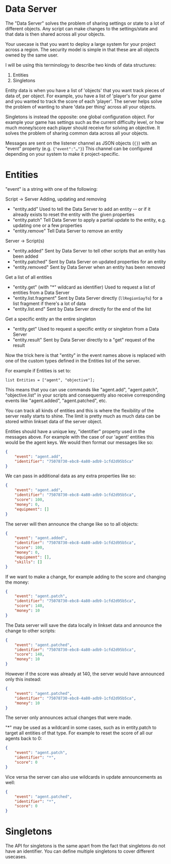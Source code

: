 Data Server
===========

The "Data Server" solves the problem of sharing settings or state to a lot of different objects.
Any script can make changes to the settings/state and that data is then shared across all your objects.

Your usecase is that you want to deploy a large system for your project across a region.
The security model is simple in that these are all objects owned by the same user.

I will be using this terminology to describe two kinds of data structures:
1. Entities
2. Singletons

Entity data is when you have a list of 'objects' that you want track pieces of data of, per object.
For example, you have a list of 'player's for your game and you wanted to track the score of each 'player'.
The server helps solve the problem of wanting to share 'data per thing' across all your objects.

Singletons is instead the opposite: one global configuration object. For example your game has settings
such as the current difficulty level, or how much money/score each player should receive for solving an objective.
It solves the problem of sharing common data across all your objects.


Messages are sent on the listener channel as JSON objects (`{}`) with an "event" property (e.g. `{"event":"…"}`)
This channel can be configured depending on your system to make it project-specific.


Entities
========

"event" is a string with one of the following:

Script -> Server
Adding, updating and removing
- "entity.add"
    Used to tell the Data Server to add an entity
    -- or if it already exists to reset the entity with the given properties
- "entity.patch"
    Tell Data Server to apply a partial update to the entity, e.g. updating one or a few properties
- "entity.remove"
    Tell Data Server to remove an entity

Server -> Script(s)
- "entity.added"
    Sent by Data Server to tell other scripts that an entity has been added
- "entity.patched"
    Sent by Data Server on updated properties for an entity
- "entity.removed"
    Sent by Data Server when an entity has been removed

Get a list of all entities
- "entity.get" (with "*" wildcard as identifier)
    Used to request a list of entities from a Data Server
- "entity.list.fragment"
    Sent by Data Server directly (`llRegionSayTo`) for a list fragment if there's a lot of data
- "entity.list.end"
    Sent by Data Server directly for the end of the list

Get a specific entity an the entire singleton
- "entity.get"
    Used to request a specific entity or singleton from a Data Server
- "entity.result"
    Sent by Data Server directly to a "get" request of the result


Now the trick here is that "entity" in the event names above is replaced with one of the custom types
defined in the Entities list of the server.

For example if Entities is set to:
```lsl
list Entities = ["agent", "objective"];
```

This means that you can use commands like "agent.add", "agent.patch", "objective.list" in your scripts and
consequently also receive corresponding events like "agent.added", "agent.patched", etc.

You can track all kinds of entities and this is where the flexibility of the server really starts to shine.
The limit is pretty much as much data can be stored within linkset data of the server object.

Entities should have a unique key, "identifier" property used in the messages above.
For example with the case of our 'agent' entities this would be the agent keys.
We would then format our messages like so:
```json
{
    "event": "agent.add",
    "identifier": "75078730-ebc8-4a80-adb9-1cfd2d95b5ca"
}
```

We can pass in additional data as any extra properties like so:
```json
{
    "event": "agent.add",
    "identifier": "75078730-ebc8-4a80-adb9-1cfd2d95b5ca",
    "score": 100,
    "money": 0,
    "equipment": []
}
```

The server will then announce the change like so to all objects:
```json
{
    "event": "agent.added",
    "identifier": "75078730-ebc8-4a80-adb9-1cfd2d95b5ca",
    "score": 100,
    "money": 0,
    "equipment": [],
    "skills": []
}
```

If we want to make a change, for example adding to the score and changing the money:
```json
{
    "event": "agent.patch",
    "identifier": "75078730-ebc8-4a80-adb9-1cfd2d95b5ca",
    "score": 140,
    "money": 10
}
```

The Data server will save the data locally in linkset data and announce the change to other scripts:
```json
{
    "event": "agent.patched",
    "identifier": "75078730-ebc8-4a80-adb9-1cfd2d95b5ca",
    "score": 140,
    "money": 10
}
```

However if the score was already at 140, the server would have announced only this instead:
```json
{
    "event": "agent.patched",
    "identifier": "75078730-ebc8-4a80-adb9-1cfd2d95b5ca",
    "money": 10
}
```
The server only announces actual changes that were made.


"*" may be used as a wildcard in some cases, such as in entity.patch to target all entities of that type.
For example to reset the score of all our agents back to 0:
```json
{
    "event": "agent.patch",
    "identifier": "*",
    "score": 0
}
```

Vice versa the server can also use wildcards in update announcements as well:
```json
{
    "event": "agent.patched",
    "identifier": "*",
    "score": 0
}
```


Singletons
==========

The API for singletons is the same apart from the fact that singletons do not have an identifier.
You can define multiple singletons to cover different usecases.
